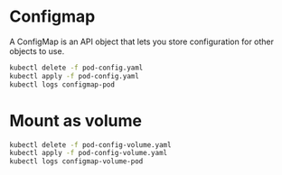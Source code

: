# Configmap
A ConfigMap is an API object that lets you store configuration for other objects to use.

```sh
kubectl delete -f pod-config.yaml
kubectl apply -f pod-config.yaml
kubectl logs configmap-pod
```

# Mount as volume

```sh
kubectl delete -f pod-config-volume.yaml
kubectl apply -f pod-config-volume.yaml
kubectl logs configmap-volume-pod
```

